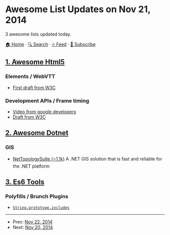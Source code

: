 # Awesome List Updates on Nov 21, 2014

3 awesome lists updated today.

[🏠 Home](/README.md) · [🔍 Search](https://test.trackawesomelist.com/search/) · [🔥 Feed](https://test.trackawesomelist.com/rss.xml) · [📮 Subscribe](https://trackawesomelist.us17.list-manage.com/subscribe?u=d2f0117aa829c83a63ec63c2f&id=36a103854c)



## [1. Awesome Html5](/content/diegocard/awesome-html5/README.md)

### Elements / WebVTT

*   [First draft from W3C](http://www.w3.org/TR/2014/WD-webvtt1-20141113/)

### Development APIs / Frame timing

*   [Video from google developers](https://www.youtube.com/watch?v=4zoC3eaa9z0)
*   [Draft from W3C](https://w3c.github.io/frame-timing/)

## [2. Awesome Dotnet](/content/quozd/awesome-dotnet/README.md)

### GIS

*   [NetTopologySuite (⭐1.1k)](https://github.com/NetTopologySuite/NetTopologySuite/)  A .NET GIS solution that is fast and reliable for the .NET platform

## [3. Es6 Tools](/content/addyosmani/es6-tools/README.md)

### Polyfills / Brunch Plugins

*   [`String.prototype.includes`](https://github.com/mathiasbynens/String.prototype.includes)

---

- Prev: [Nov 22, 2014](/content/2014/11/22/README.md)
- Next: [Nov 20, 2014](/content/2014/11/20/README.md)
